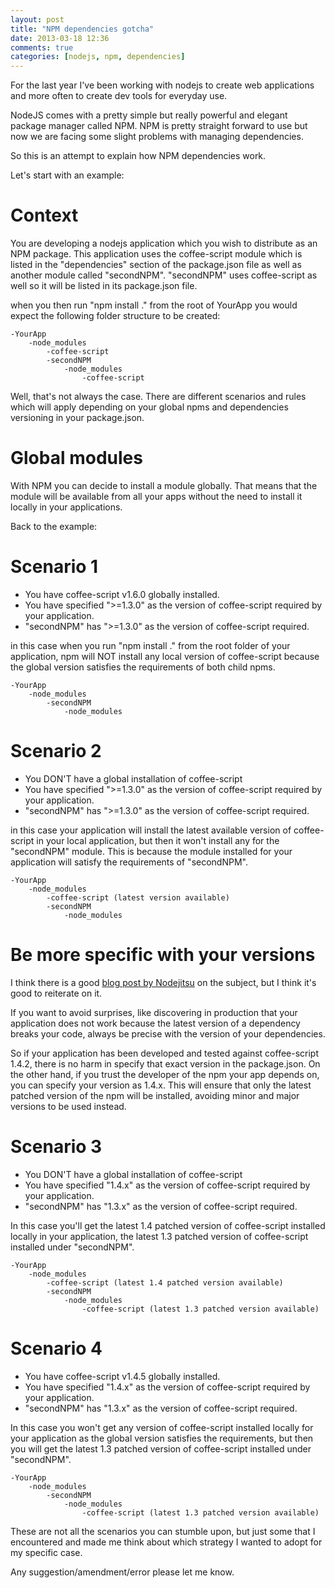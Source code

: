 ```yaml
---
layout: post
title: "NPM dependencies gotcha"
date: 2013-03-18 12:36
comments: true
categories: [nodejs, npm, dependencies]
---
```


For the last year I've been working with nodejs to create web applications and more often to create dev tools for everyday use.

NodeJS comes with a pretty simple but really powerful and elegant package manager called NPM. NPM is pretty straight forward to use but now we are facing some slight problems with managing dependencies.

So this is an attempt to explain how NPM dependencies work.

Let's start with an example:

# Context
You are developing a nodejs application which you wish to distribute as an NPM package. This application uses the coffee-script module which is listed in the "dependencies" section of the package.json file as well as another module called "secondNPM".
"secondNPM" uses coffee-script as well so it will be listed in its package.json file.
<!-- more -->
when you then run "npm install ." from the root of YourApp you would expect the following folder structure to be created:

    -YourApp
        -node_modules
            -coffee-script
            -secondNPM
                -node_modules
                    -coffee-script

Well, that's not always the case. There are different scenarios and rules which will apply depending on your global npms and dependencies versioning in your package.json.

# Global modules
With NPM you can decide to install a module globally. That means that the module will be available from all your apps without the need to install it locally in your applications.

Back to the example:
# Scenario 1
 - You have coffee-script v1.6.0 globally installed.
 - You have specified ">=1.3.0" as the version of coffee-script required by your application.
 - "secondNPM" has ">=1.3.0" as the version of coffee-script required.

in this case when you run "npm install ." from the root folder of your application, npm will NOT install any local version of coffee-script because the global version satisfies the requirements of both child npms.

    -YourApp
        -node_modules
            -secondNPM
                -node_modules

# Scenario 2
 - You DON'T have a global installation of coffee-script
 - You have specified ">=1.3.0" as the version of coffee-script required by your application.
 - "secondNPM" has ">=1.3.0" as the version of coffee-script required.

in this case your application will install the latest available version of coffee-script in your local application, but then it won't install any for the "secondNPM" module. This is because the module installed for your application will satisfy the requirements of "secondNPM".

    -YourApp
        -node_modules
            -coffee-script (latest version available)
            -secondNPM
                -node_modules

# Be more specific with your versions
I think there is a good [blog post by Nodejitsu](http://blog.nodejitsu.com/package-dependencies-done-right) on the subject, but I think it's good to reiterate on it.

If you want to avoid surprises, like discovering in production that your application does not work because the latest version of a dependency breaks your code, always be precise with the version of your dependencies.

So if your application has been developed and tested against coffee-script 1.4.2, there is no harm in specify that exact version in the package.json. On the other hand, if you trust the developer of the npm your app depends on, you can specify your version as 1.4.x. This will ensure that only the latest patched version of the npm will be installed, avoiding minor and major versions to be used instead.

# Scenario 3
 - You DON'T have a global installation of coffee-script
 - You have specified "1.4.x" as the version of coffee-script required by your application.
 - "secondNPM" has "1.3.x" as the version of coffee-script required.

In this case you'll get the latest 1.4 patched version of coffee-script installed locally in your application, the latest 1.3 patched version of coffee-script installed under "secondNPM".

    -YourApp
        -node_modules
            -coffee-script (latest 1.4 patched version available)
            -secondNPM
                -node_modules
                    -coffee-script (latest 1.3 patched version available)

# Scenario 4
 - You have coffee-script v1.4.5 globally installed.
 - You have specified "1.4.x" as the version of coffee-script required by your application.
 - "secondNPM" has "1.3.x" as the version of coffee-script required.

In this case you won't get any version of coffee-script installed locally for your application as the global version satisfies the requirements, but then you will get the latest 1.3 patched version of coffee-script installed under "secondNPM".

    -YourApp
        -node_modules
            -secondNPM
                -node_modules
                    -coffee-script (latest 1.3 patched version available)


These are not all the scenarios you can stumble upon, but just some that I encountered and made me think about which strategy I wanted to adopt for my specific case.

Any suggestion/amendment/error please let me know.



